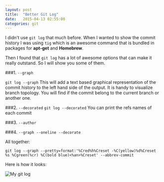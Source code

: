 ```yaml
---
layout: post
title:  "Better Git Log"
date:   2015-04-13 02:55:00
categories: git
---
```


I didn't use `git log` that much before. When I wanted to show the commit history I was using `tig` which is an awesome command that is bundled in packages for **apt-get** and **Homebrew**. 

Then I found that `git log` has a lot of awesome options that can make it really outstand. So I will show you some of them.

###1. `--graph`

`git log --graph` This will add a text based graphical representation of the commit history to the left hand side of the output. It is handy to visualize branch topology. You will find if the commit belong to the current branch or another one.

###2. `--decorated`
`git log --decorated` You can print the refs names of each commit

###3. `--author` 

###4. `--graph --oneline --decorate` 

All together:

`git log --graph --pretty=format:'%Cred%h%Creset -%C(yellow)%d%Creset %s %Cgreen(%cr) %C(bold blue)<%an>%Creset' --abbrev-commit`


Here is how it looks:

![My git log](http://blog.wazery.com/assets/images/git-log.png)
